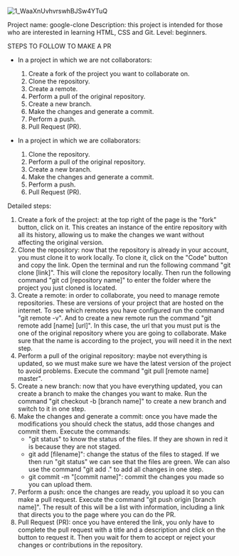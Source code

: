 ![1_WaaXnUvhvrswhBJSw4YTuQ](https://user-images.githubusercontent.com/79430960/109063871-71d12200-76c8-11eb-98c6-7927359c2bdb.png)

Project name: google-clone
Description: this project is intended for those who are interested in learning HTML, CSS and Git.
Level: beginners. 

STEPS TO FOLLOW TO MAKE A PR
* In a project in which we are not collaborators:
    1. Create a fork of the project you want to collaborate on.
    2. Clone the repository.
    3. Create a remote.
    4. Perform a pull of the original repository.
    5. Create a new branch.
    6. Make the changes and generate a commit.
    7. Perform a push.
    8. Pull Request (PR).

* In a project in which we are collaborators:
    1. Clone the repository.
    2. Perform a pull of the original repository.
    3. Create a new branch.
    4. Make the changes and generate a commit.
    5. Perform a push.
    6. Pull Request (PR).

Detailed steps: 
1. Create a fork of the project: at the top right of the page is the "fork" button, click on it. This creates an instance of the entire repository with all its history, allowing us to make the changes we want without affecting the original version. 
2. Clone the repository: now that the repository is already in your account, you must clone it to work locally. To clone it, click on the "Code" button and copy the link.
Open the terminal and run the following command "git clone [link]". This will clone the repository locally. Then run the following command "git cd [repository name]" to enter the folder where the project you just cloned is located. 
3. Create a remote: in order to collaborate, you need to manage remote repositories. These are versions of your project that are hosted on the internet.
To see which remotes you have configured run the command "git remote -v". And to create a new remote run the command "git remote add [name] [url]". In this case, the url that you must put is the one of the original repository where you are going to collaborate. Make sure that the name is according to the project, you will need it in the next step.
4. Perform a pull of the original repository: maybe not everything is updated, so we must make sure we have the latest version of the project to avoid problems. Execute the command "git pull [remote name] master".
5. Create a new branch: now that you have everything updated, you can create a branch to make the changes you want to make. Run the command "git checkout -b [branch name]" to create a new branch and switch to it in one step. 
6. Make the changes and generate a commit: once you have made the modifications you should check the status, add those changes and commit them. Execute the commands:
    * "git status" to know the status of the files. If they are shown in red it is because they are not staged.
    * git add [filename]": change the status of the files to staged. If we then run "git status" we can see that the files are green. 
    We can also use the command "git add ." to add all changes in one step.
    * git commit -m "[commit name]": commit the changes you made so you can upload them.
7. Perform a push: once the changes are ready, you upload it so you can make a pull request. Execute the command "git push origin [branch name]". The result of this will be a list with information, including a link that directs you to the page where you can do the PR.
8. Pull Request (PR): once you have entered the link, you only have to complete the pull request with a title and a description and click on the button to request it. Then you wait for them to accept or reject your changes or contributions in the repository. 
